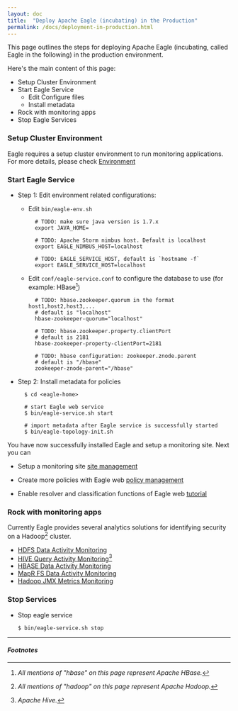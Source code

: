 ```yaml
---
layout: doc
title:  "Deploy Apache Eagle (incubating) in the Production"
permalink: /docs/deployment-in-production.html
---
```



This page outlines the steps for deploying Apache Eagle (incubating, called Eagle in the following) in the production environment.

Here's the main content of this page:

* Setup Cluster Environment
* Start Eagle Service
   * Edit Configure files
   * Install metadata
* Rock with monitoring apps
* Stop Eagle Services


### **Setup Cluster Environment**
Eagle requires a setup cluster environment to run monitoring applications. For more details, please check [Environment](/docs/deployment-env.html) 
<br/>

### **Start Eagle Service**

* Step 1: Edit environment related configurations:

    * Edit `bin/eagle-env.sh`

            # TODO: make sure java version is 1.7.x
            export JAVA_HOME=

            # TODO: Apache Storm nimbus host. Default is localhost
            export EAGLE_NIMBUS_HOST=localhost

            # TODO: EAGLE_SERVICE_HOST, default is `hostname -f`
            export EAGLE_SERVICE_HOST=localhost


    * Edit `conf/eagle-service.conf` to configure the database to use (for example: HBase[^HBASE])

            # TODO: hbase.zookeeper.quorum in the format host1,host2,host3,...
            # default is "localhost"
            hbase-zookeeper-quorum="localhost"

            # TODO: hbase.zookeeper.property.clientPort
            # default is 2181
            hbase-zookeeper-property-clientPort=2181

            # TODO: hbase configuration: zookeeper.znode.parent
            # default is "/hbase"
            zookeeper-znode-parent="/hbase"

* Step 2: Install metadata for policies

        $ cd <eagle-home>

        # start Eagle web service
        $ bin/eagle-service.sh start

        # import metadata after Eagle service is successfully started
        $ bin/eagle-topology-init.sh

You have now successfully installed Eagle and setup a monitoring site. Next you can

* Setup a monitoring site [site management](/docs/tutorial/setup.html)

* Create more policies with Eagle web [policy management](/docs/tutorial/policy.html)

* Enable resolver and classification functions of Eagle web [tutorial](/docs/tutorial/setup.html)


### **Rock with monitoring apps**

Currently Eagle provides several analytics solutions for identifying security on a Hadoop[^HADOOP] cluster. 

* [HDFS Data Activity Monitoring](/docs/hdfs-data-activity-monitoring.html)
* [HIVE Query Activity Monitoring](/docs/hive-query-activity-monitoring.html)[^HIVE]
* [HBASE Data Activity Monitoring](/docs/hbase-data-activity-monitoring.html)
* [MapR FS Data Activity Monitoring](/docs/mapr-integration.html)
* [Hadoop JMX Metrics Monitoring](/docs/jmx-metric-monitoring.html)

### **Stop Services**

* Stop eagle service

      $ bin/eagle-service.sh stop

---

#### *Footnotes*

[^HADOOP]:*All mentions of "hadoop" on this page represent Apache Hadoop.*
[^HBASE]:*All mentions of "hbase" on this page represent Apache HBase.*
[^HIVE]:*Apache Hive.*

